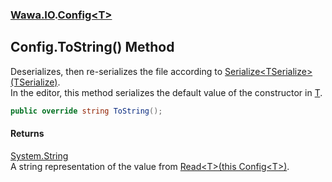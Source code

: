 ### [Wawa.IO](Wawa.IO.md 'Wawa.IO').[Config&lt;T&gt;](Config_T_.md 'Wawa.IO.Config<T>')

## Config<T>.ToString() Method

Deserializes, then re-serializes the file according to [Serialize&lt;TSerialize&gt;(TSerialize)](Config.Serialize.6DBej5T2qB+lCS5EB2849g.md 'Wawa.IO.Config.Serialize<TSerialize>(TSerialize)').  
In the editor, this method serializes the default value of the constructor in [T](Config_T_.md#Wawa.IO.Config_T_.T 'Wawa.IO.Config<T>.T').

```csharp
public override string ToString();
```

#### Returns
[System.String](https://docs.microsoft.com/en-us/dotnet/api/System.String 'System.String')  
A string representation of the value from [Read&lt;T&gt;(this Config&lt;T&gt;)](Config.Read.Wf3BaFg6buMD5/HtAWmjSg.md 'Wawa.IO.Config.Read<T>(this Wawa.IO.Config<T>)').